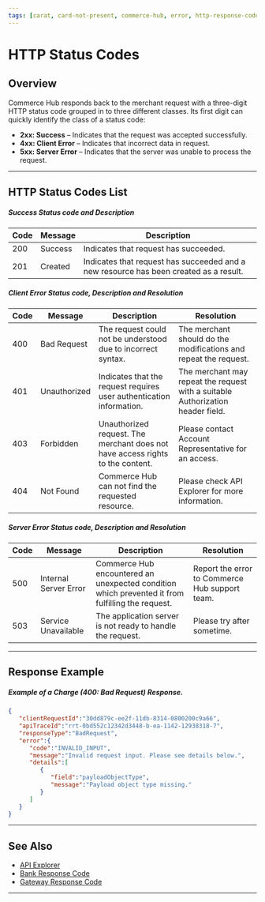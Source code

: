 ```yaml
---
tags: [carat, card-not-present, commerce-hub, error, http-response-code, response-code, card-present]
---
```


# HTTP Status Codes

## Overview
Commerce Hub responds back to the merchant request with a three-digit HTTP status code grouped in to three different classes. Its first digit can quickly identify the class of a status code:

- **2xx: Success** – Indicates that the request was accepted successfully.
- **4xx: Client Error** – Indicates that incorrect data in request.
- **5xx: Server Error** – Indicates that the server was unable to process the request.

---

## HTTP Status Codes List

<!--
type: tab
title: 2xx
-->

##### Success Status code and Description

| Code | Message | Description |
| --------- | --- | ------- |
| 200 | Success | Indicates that request has succeeded. |
| 201 | Created | Indicates that request has succeeded and a new resource has been created as a result. |


<!--
type: tab
title: 4xx
-->

##### Client Error Status code, Description and Resolution

| Code | Message  | Description | Resolution |
| --------- | --- | ------- | --------- |
| 400 | Bad Request | The request could not be understood due to incorrect syntax. | The merchant should do the modifications and repeat the request. |
| 401 | Unauthorized | Indicates that the request requires user authentication information. | The merchant may repeat the request with a suitable Authorization header field. |
| 403 | Forbidden | Unauthorized request. The merchant does not have access rights to the content. | Please contact Account Representative for an access. |
| 404 | Not Found | Commerce Hub can not find the requested resource. | Please check API Explorer for more information. |

<!--
type: tab
title: 5xx
-->

##### Server Error Status code, Description and Resolution

| Code | Message | Description | Resolution |
| --------- | ---- | ------ | ------- |
| 500 | Internal Server Error | Commerce Hub encountered an unexpected condition which prevented it from fulfilling the request. | Report the error to Commerce Hub support team. |
| 503 | Service Unavailable | The application server is not ready to handle the request. | Please try after sometime. |


<!-- type: tab-end -->

---

## Response Example

<!--
type: tab
title: Error Response
-->

##### Example of a Charge (400: Bad Request) Response.

```json
{
   "clientRequestId":"30dd879c-ee2f-11db-8314-0800200c9a66",
   "apiTraceId":"rrt-0bd552c12342d3448-b-ea-1142-12938318-7",
   "responseType":"BadRequest",
   "error":{
      "code":"INVALID_INPUT",
      "message":"Invalid request input. Please see details below.",
      "details":[
         {
            "field":"payloadObjectType",
            "message":"Payload object type missing."
         }
      ]
   }
}

```
<!-- type: tab-end -->

---

## See Also

- [API Explorer](url)
- [Bank Response Code](?path=docs/Resources/Guides/Response-Codes/Bank-Issuer.md)
- [Gateway Response Code](?path=docs/Resources/Guides/Response-Codes/Gateway.md)

---
